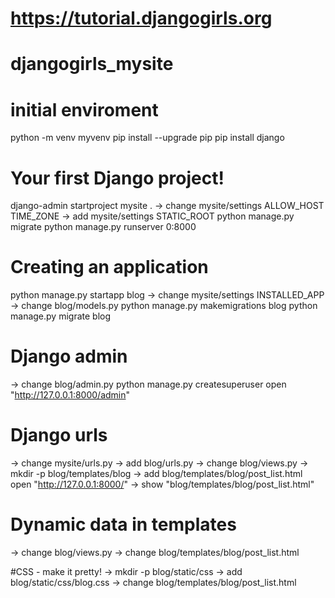 
# https://tutorial.djangogirls.org
# djangogirls_mysite
# initial enviroment
python -m venv myvenv 
pip install --upgrade pip
pip install django

# Your first Django project!
django-admin startproject mysite . 
  -> change mysite/settings
   	ALLOW_HOST
	TIME_ZONE
  -> add mysite/settings
  	STATIC_ROOT
python manage.py migrate
python manage.py runserver 0:8000

# Creating an application
python manage.py startapp blog
  -> change mysite/settings
	INSTALLED_APP
  -> change blog/models.py
python manage.py makemigrations blog
python manage.py migrate blog

# Django admin
  -> change blog/admin.py
python manage.py createsuperuser
open "http://127.0.0.1:8000/admin"

# Django urls
  -> change mysite/urls.py
  -> add blog/urls.py
  -> change blog/views.py
  -> mkdir -p blog/templates/blog
  -> add blog/templates/blog/post_list.html
open "http://127.0.0.1:8000/" 
  -> show "blog/templates/blog/post_list.html"

# Dynamic data in templates
  -> change blog/views.py
  -> change blog/templates/blog/post_list.html

#CSS - make it pretty!
  -> mkdir -p blog/static/css
  -> add blog/static/css/blog.css
  -> change blog/templates/blog/post_list.html




